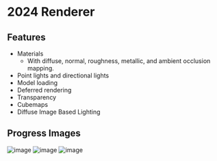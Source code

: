 # 2024 Renderer
## Features
* Materials
  * With diffuse, normal, roughness, metallic, and ambient occlusion mapping.
* Point lights and directional lights
* Model loading
* Deferred rendering
* Transparency
* Cubemaps
* Diffuse Image Based Lighting

## Progress Images
![image](https://github.com/ToastyNoodles/Renderer2/assets/123197456/57637f2b-a724-4d9a-86f0-e5c789d11d12)
![image](https://github.com/ToastyNoodles/Renderer2/assets/123197456/79eee86c-369b-43e7-8901-f1db4d9761ed)
![image](https://github.com/ToastyNoodles/Renderer2/assets/123197456/bdca15a0-c420-45f1-8b5e-51f228a106fd)
